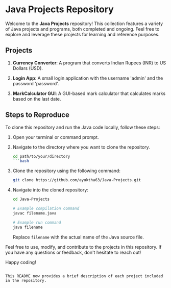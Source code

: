 # Java Projects Repository

Welcome to the **Java Projects** repository! This collection features a variety of Java projects and programs, both completed and ongoing. Feel free to explore and leverage these projects for learning and reference purposes.

## Projects

1. **Currency Converter**: A program that converts Indian Rupees (INR) to US Dollars (USD).

2. **Login App**: A small login application with the username 'admin' and the password 'password'.

3. **MarkCalculator GUI**: A GUI-based mark calculator that calculates marks based on the last date.

## Steps to Reproduce

To clone this repository and run the Java code locally, follow these steps:

1. Open your terminal or command prompt.

2. Navigate to the directory where you want to clone the repository.

   ```bash
   cd path/to/your/directory
   ```bash

3. Clone the repository using the following command:

   ```bash
   git clone https://github.com/ayuktha63/Java-Projects.git
   ```

4. Navigate into the cloned repository:

   ```bash
   cd Java-Projects
   ```

   ```bash
   # Example compilation command
   javac filename.java

   # Example run command
   java filename
   ```

   Replace `filename` with the actual name of the Java source file.

Feel free to use, modify, and contribute to the projects in this repository. If you have any questions or feedback, don't hesitate to reach out!

Happy coding!
```

This README now provides a brief description of each project included in the repository.